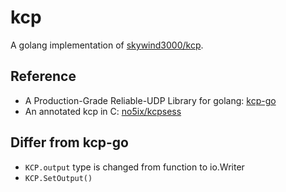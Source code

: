 # kcp
A golang implementation of [skywind3000/kcp](https://github.com/skywind3000/kcp).

## Reference
* A Production-Grade Reliable-UDP Library for golang: [kcp-go](https://github.com/xtaci/kcp-go)
* An annotated kcp in C: [no5ix/kcpsess](https://github.com/no5ix/kcpsess)

## Differ from kcp-go

* `KCP.output` type is changed from function to io.Writer
* `KCP.SetOutput()`

